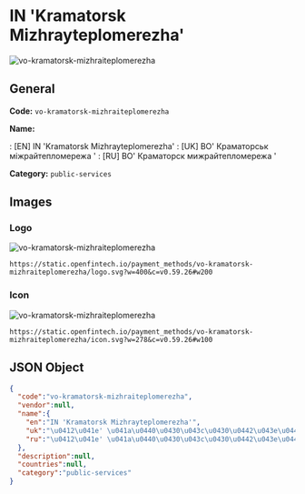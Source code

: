 
# IN 'Kramatorsk Mizhrayteplomerezha' 
![vo-kramatorsk-mizhraiteplomerezha](https://static.openfintech.io/payment_methods/vo-kramatorsk-mizhraiteplomerezha/logo.svg?w=400&c=v0.59.26#w200)  

## General 
**Code:** `vo-kramatorsk-mizhraiteplomerezha` 
 
**Name:** 
 
:	[EN] IN 'Kramatorsk Mizhrayteplomerezha' 
:	[UK] ВО' Краматорськ міжрайтепломережа ' 
:	[RU] ВО' Краматорск мижрайтепломережа ' 
 
**Category:** `public-services` 
 

## Images 

### Logo 
![vo-kramatorsk-mizhraiteplomerezha](https://static.openfintech.io/payment_methods/vo-kramatorsk-mizhraiteplomerezha/logo.svg?w=400&c=v0.59.26#w200)  

```
https://static.openfintech.io/payment_methods/vo-kramatorsk-mizhraiteplomerezha/logo.svg?w=400&c=v0.59.26#w200
```  

### Icon 
![vo-kramatorsk-mizhraiteplomerezha](https://static.openfintech.io/payment_methods/vo-kramatorsk-mizhraiteplomerezha/icon.svg?w=278&c=v0.59.26#w100)  

```
https://static.openfintech.io/payment_methods/vo-kramatorsk-mizhraiteplomerezha/icon.svg?w=278&c=v0.59.26#w100
```  

## JSON Object 

```json
{
  "code":"vo-kramatorsk-mizhraiteplomerezha",
  "vendor":null,
  "name":{
    "en":"IN 'Kramatorsk Mizhrayteplomerezha'",
    "uk":"\u0412\u041e' \u041a\u0440\u0430\u043c\u0430\u0442\u043e\u0440\u0441\u044c\u043a \u043c\u0456\u0436\u0440\u0430\u0439\u0442\u0435\u043f\u043b\u043e\u043c\u0435\u0440\u0435\u0436\u0430 '",
    "ru":"\u0412\u041e' \u041a\u0440\u0430\u043c\u0430\u0442\u043e\u0440\u0441\u043a \u043c\u0438\u0436\u0440\u0430\u0439\u0442\u0435\u043f\u043b\u043e\u043c\u0435\u0440\u0435\u0436\u0430 '"
  },
  "description":null,
  "countries":null,
  "category":"public-services"
}
```  
